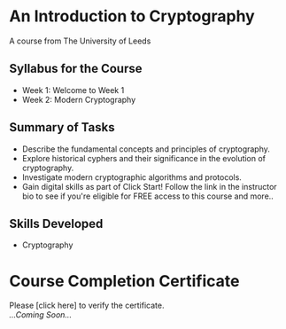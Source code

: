 # An Introduction to Cryptography
A course from The University of Leeds
## Syllabus for the Course
- Week 1: Welcome to Week 1
- Week 2: Modern Cryptography
## Summary of Tasks
- Describe the fundamental concepts and principles of cryptography.
- Explore historical cyphers and their significance in the evolution of cryptography.
- Investigate modern cryptographic algorithms and protocols.
- Gain digital skills as part of Click Start! Follow the link in the instructor bio to see if you're eligible for FREE access to this course and more..
## Skills Developed
- Cryptography
# Course Completion Certificate
Please [click here] to verify the certificate. <br>
*...Coming Soon...*
